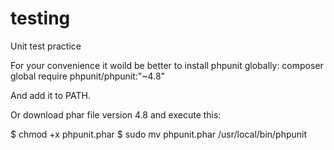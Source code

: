 # testing
Unit test practice

For your convenience it woild be better to install phpunit globally:
composer global require phpunit/phpunit:"~4.8"

And add it to PATH.

Or download phar file version 4.8 and execute this:

$ chmod +x phpunit.phar
$ sudo mv phpunit.phar /usr/local/bin/phpunit
